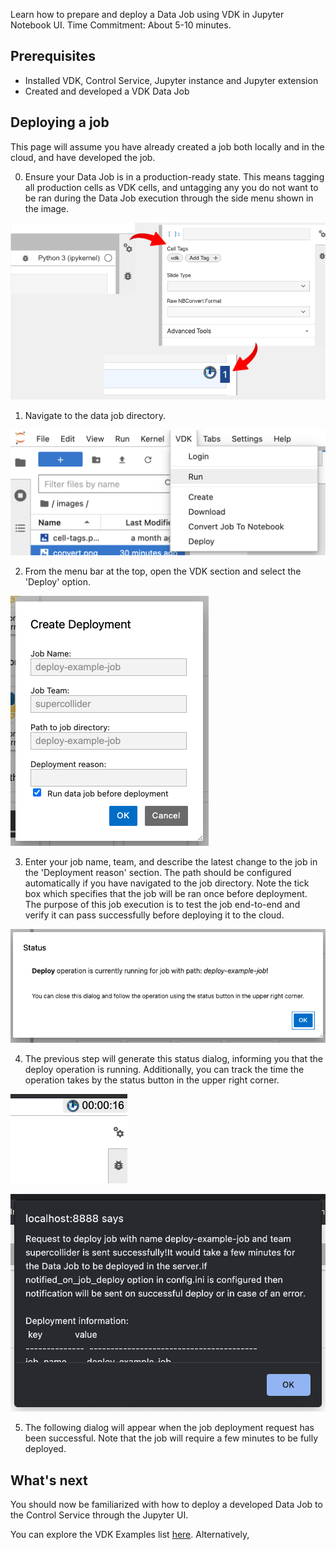 Learn how to prepare and deploy a Data Job using VDK in Jupyter Notebook UI.
Time Commitment: About 5-10 minutes.

## Prerequisites
 * Installed VDK, Control Service, Jupyter instance and Jupyter extension
 * Created and developed a VDK Data Job

## Deploying a job

This page will assume you have already created a job both locally and in the cloud,
and have developed the job.



0. Ensure your Data Job is in a production-ready state. This means tagging all production cells as VDK cells, and untagging any
   you do not want to be ran during the Data Job execution through the side menu shown in the image.
   
![Example of how to tag cells in Jupyter](./celltagging.png)

1. Navigate to the data job directory.

![VDK dropdown menu](./vdk-menu.png)

2. From the menu bar at the top, open the VDK section and select the 'Deploy' option.

![VDK Deploy menu](./deploy-menu.png)

3. Enter your job name, team, and describe the latest change to the job in the
'Deployment reason' section. The path should be configured automatically if
   you have navigated to the job directory. Note the tick box which specifies that
   the job will be ran once before deployment. The purpose of this job execution is
   to test the job end-to-end and verify it can pass successfully before deploying
   it to the cloud.

![Status dialog](./status-dialog.png)

4. The previous step will generate this status dialog, informing you that the
deploy operation is running. Additionally, you can track the time the operation
   takes by the status button in the upper right corner.

![Status buttton](./timer.png)

![The dialog shown upon successful deploy](success-text.png)

5. The following dialog will appear when the job deployment request has been
successful. Note that the job will require a few minutes to be fully deployed.

## What's next

You should now be familiarized with how to deploy a developed Data Job to the
Control Service through the Jupyter UI.

You can explore the VDK Examples list [here](https://github.com/vmware/versatile-data-kit/wiki/Examples).
Alternatively, 